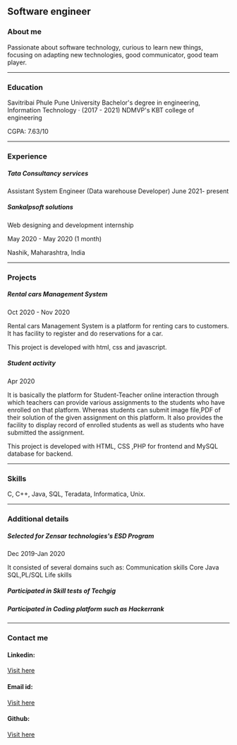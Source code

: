 ## Software engineer





### About me

Passionate about software technology, curious to learn new things, focusing on adapting new technologies, good communicator, good team player.



-----------------------------------------------------------------------------------------------------------------------------------------------

### Education

Savitribai Phule Pune University Bachelor's degree in engineering,
Information Technology · (2017 - 2021)
NDMVP's KBT college of engineering

CGPA: 7.63/10





-----------------------------------------------------------------------------------------------------------------------------------------------




### Experience

##### Tata Consultancy services
Assistant System Engineer (Data warehouse Developer)
June 2021- present

##### Sankalpsoft solutions
Web designing and development internship

May 2020 - May 2020 (1 month) 

Nashik, Maharashtra, India



-----------------------------------------------------------------------------------------------------------------------------------------------





### Projects

 
 
##### Rental cars Management System
 
 Oct 2020 - Nov 2020 
  
 Rental cars Management System is a platform for renting cars to customers.
 It has facility to register and do reservations for a car.
 
 This project is developed with html, css and javascript.



##### Student activity

Apr 2020

It is basically the platform for Student-Teacher online interaction through which teachers can provide various assignments to the students who have enrolled on that platform.
Whereas students can submit image file,PDF of their solution of the given assignment on this platform.
It also provides the facility to display record of enrolled students as well as students who have submitted the assignment.

This project is developed with HTML, CSS ,PHP for frontend and MySQL database for backend.


-----------------------------------------------------------------------------------------------------------------------------------------------




### Skills
C, C++, Java, SQL, Teradata, Informatica, Unix.



-----------------------------------------------------------------------------------------------------------------------------------------------

### Additional details

##### Selected for Zensar technologies's ESD Program

Dec 2019-Jan 2020

It consisted of several domains such as:
Communication skills
Core Java
SQL,PL/SQL
Life skills


##### Participated in Skill tests of Techgig


##### Participated in Coding platform such as Hackerrank
-----------------------------------------------------------------------------------------------------------------------------------------------


 
### Contact me

#### Linkedin:  
[Visit here](https://www.linkedin.com/in/rishikesh-dawalkar/)
#### Email id:
[Visit here](rishi8975dawalkar@gmail.com)
#### Github:
[Visit here](https://github.com/rishidawalkar)

